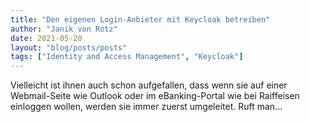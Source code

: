 ```yaml
---
title: "Den eigenen Login-Anbieter mit Keycloak betreiben"
author: "Janik von Rotz"
date: 2021-05-20
layout: "blog/posts/posts"
tags: ["Identity and Access Management", "Keycloak"]
---
```


Vielleicht ist ihnen auch schon aufgefallen, dass wenn sie auf einer Webmail-Seite wie Outlook oder im eBanking-Portal wie bei Raiffeisen einloggen wollen, werden sie immer zuerst umgeleitet. Ruft man...


